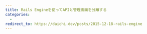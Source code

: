 ```yaml
---
title: Rails Engineを使ってAPIと管理画面を分離する
categories:
  -
redirect_to: https://daichi.dev/posts/2015-12-18-rails-engine
---
```

